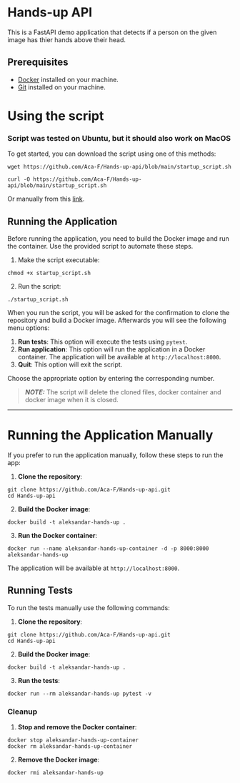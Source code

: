 # Hands-up API

This is a FastAPI demo application that detects if a person on the given image has 
thier hands above their head. 

## Prerequisites

- [Docker](https://www.docker.com/get-started) installed on your machine.
- [Git](https://git-scm.com/) installed on your machine.

# Using the script

### Script was tested on Ubuntu, but it should also work on MacOS

To get started, you can download the script using one of this methods:

```
wget https://github.com/Aca-F/Hands-up-api/blob/main/startup_script.sh
```

```
curl -O https://github.com/Aca-F/Hands-up-api/blob/main/startup_script.sh
```
Or manually from this [link](https://github.com/Aca-F/Hands-up-api/blob/main/startup_script.sh).


## Running the Application

Before running the application, you need to build the Docker image and run the container. Use the provided script to automate these steps.

1. Make the script executable:

```
chmod +x startup_script.sh
```

2. Run the script:

```
./startup_script.sh
```

When you run the script, you will be asked for the confirmation to clone
the repository and build a Docker image. Afterwards you will see the following menu options:

1. **Run tests**: This option will execute the tests using `pytest`.
2. **Run application**: This option will run the application in a Docker container. The application will be available at `http://localhost:8000`.
3. **Quit**: This option will exit the script.

Choose the appropriate option by entering the corresponding number.



> **_NOTE:_**  The script will delete the cloned files, docker container and docker image when it is closed.
---

# Running the Application Manually

If you prefer to run the application manually, follow these steps to run the app:

1. **Clone the repository**:

```
git clone https://github.com/Aca-F/Hands-up-api.git
cd Hands-up-api
```

2. **Build the Docker image**:

```
docker build -t aleksandar-hands-up .
```

3. **Run the Docker container**:

```
docker run --name aleksandar-hands-up-container -d -p 8000:8000 aleksandar-hands-up
```

The application will be available at `http://localhost:8000`.

## Running Tests

To run the tests manually use the following commands:

1. **Clone the repository**:

```
git clone https://github.com/Aca-F/Hands-up-api.git
cd Hands-up-api
```

2. **Build the Docker image**:

```
docker build -t aleksandar-hands-up .
```

3. **Run the tests**:

```
docker run --rm aleksandar-hands-up pytest -v
```

### Cleanup


1. **Stop and remove the Docker container**:

```
docker stop aleksandar-hands-up-container
docker rm aleksandar-hands-up-container
```

2. **Remove the Docker image**:

```
docker rmi aleksandar-hands-up
```
